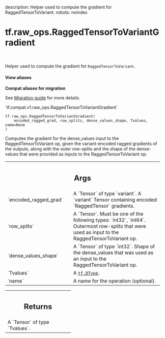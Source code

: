 description: Helper used to compute the gradient for RaggedTensorToVariant.
robots: noindex

# tf.raw_ops.RaggedTensorToVariantGradient

<!-- Insert buttons and diff -->

<table class="tfo-notebook-buttons tfo-api nocontent" align="left">

</table>



Helper used to compute the gradient for `RaggedTensorToVariant`.

<section class="expandable">
  <h4 class="showalways">View aliases</h4>
  <p>
<b>Compat aliases for migration</b>
<p>See
<a href="https://www.tensorflow.org/guide/migrate">Migration guide</a> for
more details.</p>
<p>`tf.compat.v1.raw_ops.RaggedTensorToVariantGradient`</p>
</p>
</section>

<pre class="devsite-click-to-copy prettyprint lang-py tfo-signature-link">
<code>tf.raw_ops.RaggedTensorToVariantGradient(
    encoded_ragged_grad, row_splits, dense_values_shape, Tvalues, name=None
)
</code></pre>



<!-- Placeholder for "Used in" -->

Computes the gradient for the dense_values input to the RaggedTensorToVariant
op, given the variant-encoded ragged gradients of the outputs, along with
the outer row-splits and the shape of the dense-values that were provided as
inputs to the RaggedTensorToVariant op.

<!-- Tabular view -->
 <table class="responsive fixed orange">
<colgroup><col width="214px"><col></colgroup>
<tr><th colspan="2"><h2 class="add-link">Args</h2></th></tr>

<tr>
<td>
`encoded_ragged_grad`
</td>
<td>
A `Tensor` of type `variant`.
A `variant` Tensor containing encoded `RaggedTensor` gradients.
</td>
</tr><tr>
<td>
`row_splits`
</td>
<td>
A `Tensor`. Must be one of the following types: `int32`, `int64`.
Outermost row-splits that were used as input to the RaggedTensorToVariant op.
</td>
</tr><tr>
<td>
`dense_values_shape`
</td>
<td>
A `Tensor` of type `int32`.
Shape of the dense_values that was used as an input to the
RaggedTensorToVariant op.
</td>
</tr><tr>
<td>
`Tvalues`
</td>
<td>
A <a href="../../tf/dtypes/DType.md"><code>tf.DType</code></a>.
</td>
</tr><tr>
<td>
`name`
</td>
<td>
A name for the operation (optional).
</td>
</tr>
</table>



<!-- Tabular view -->
 <table class="responsive fixed orange">
<colgroup><col width="214px"><col></colgroup>
<tr><th colspan="2"><h2 class="add-link">Returns</h2></th></tr>
<tr class="alt">
<td colspan="2">
A `Tensor` of type `Tvalues`.
</td>
</tr>

</table>

